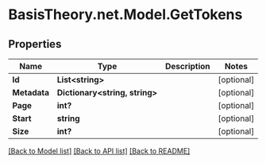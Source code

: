 # BasisTheory.net.Model.GetTokens

## Properties

Name | Type | Description | Notes
------------ | ------------- | ------------- | -------------
**Id** | **List&lt;string&gt;** |  | [optional] 
**Metadata** | **Dictionary&lt;string, string&gt;** |  | [optional] 
**Page** | **int?** |  | [optional] 
**Start** | **string** |  | [optional] 
**Size** | **int?** |  | [optional] 

[[Back to Model list]](../README.md#documentation-for-models) [[Back to API list]](../README.md#documentation-for-api-endpoints) [[Back to README]](../README.md)

